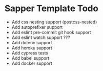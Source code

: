 
# Sapper Template Todo

- Add css nesting support (postcss-nested)
- Add autoprefixer support
- Add eslint pre-commit git hook support
- Add eslint watch support ???
- Add dotenv support
- Add heroku support
- Add cypress tests
- Add babel support
- Add docker support

